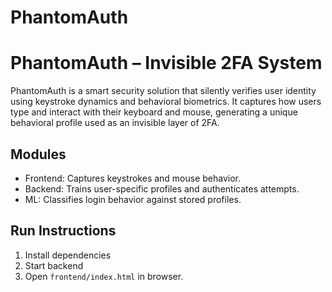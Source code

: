 # PhantomAuth

# PhantomAuth – Invisible 2FA System

PhantomAuth is a smart security solution that silently verifies user identity using keystroke dynamics and behavioral biometrics. It captures how users type and interact with their keyboard and mouse, generating a unique behavioral profile used as an invisible layer of 2FA.

## Modules
- Frontend: Captures keystrokes and mouse behavior.
- Backend: Trains user-specific profiles and authenticates attempts.
- ML: Classifies login behavior against stored profiles.

## Run Instructions

1. Install dependencies
2. Start backend
3. Open `frontend/index.html` in browser.
